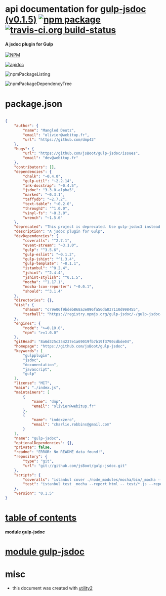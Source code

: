 # api documentation for  [gulp-jsdoc (v0.1.5)](https://github.com/jsBoot/gulp-jsdoc)  [![npm package](https://img.shields.io/npm/v/npmdoc-gulp-jsdoc.svg?style=flat-square)](https://www.npmjs.org/package/npmdoc-gulp-jsdoc) [![travis-ci.org build-status](https://api.travis-ci.org/npmdoc/node-npmdoc-gulp-jsdoc.svg)](https://travis-ci.org/npmdoc/node-npmdoc-gulp-jsdoc)
#### A jsdoc plugin for Gulp

[![NPM](https://nodei.co/npm/gulp-jsdoc.png?downloads=true)](https://www.npmjs.com/package/gulp-jsdoc)

[![apidoc](https://npmdoc.github.io/node-npmdoc-gulp-jsdoc/build/screenCapture.buildApidoc.browser.%252Fhome%252Ftravis%252Fbuild%252Fnpmdoc%252Fnode-npmdoc-gulp-jsdoc%252Ftmp%252Fbuild%252Fapidoc.html.png)](https://npmdoc.github.io/node-npmdoc-gulp-jsdoc/build/apidoc.html)

![npmPackageListing](https://npmdoc.github.io/node-npmdoc-gulp-jsdoc/build/screenCapture.npmPackageListing.svg)

![npmPackageDependencyTree](https://npmdoc.github.io/node-npmdoc-gulp-jsdoc/build/screenCapture.npmPackageDependencyTree.svg)



# package.json

```json

{
    "author": {
        "name": "Mangled Deutz",
        "email": "olivier@webitup.fr",
        "url": "https://github.com/dmp42"
    },
    "bugs": {
        "url": "https://github.com/jsBoot/gulp-jsdoc/issues",
        "email": "dev@webitup.fr"
    },
    "contributors": [],
    "dependencies": {
        "chalk": "~0.4.0",
        "gulp-util": "~2.2.14",
        "ink-docstrap": "~0.4.5",
        "jsdoc": "3.3.0-alpha5",
        "marked": "~0.3.1",
        "taffydb": "~2.7.2",
        "text-table": "~0.2.0",
        "through2": "^1.0.0",
        "vinyl-fs": "~0.3.0",
        "wrench": "~1.5.6"
    },
    "deprecated": "This project is deprecated. Use gulp-jsdoc3 instead.",
    "description": "A jsdoc plugin for Gulp",
    "devDependencies": {
        "coveralls": "^2.7.1",
        "event-stream": "~3.1.0",
        "gulp": "^3.5.6",
        "gulp-eslint": "~0.1.2",
        "gulp-jshint": "^1.3.4",
        "gulp-template": "~0.1.1",
        "istanbul": "^0.2.4",
        "jshint": "^2.4.4",
        "jshint-stylish": "^0.1.5",
        "mocha": "^1.17.1",
        "mocha-lcov-reporter": "~0.0.1",
        "should": "^3.1.4"
    },
    "directories": {},
    "dist": {
        "shasum": "c79e06f9bdeb868a3e096fa56da037110d998455",
        "tarball": "https://registry.npmjs.org/gulp-jsdoc/-/gulp-jsdoc-0.1.5.tgz"
    },
    "engines": {
        "node": ">=0.10.0",
        "npm": ">=1.0.0"
    },
    "gitHead": "8a6d325c354237e1a69019fb7b19f3790cdbde04",
    "homepage": "https://github.com/jsBoot/gulp-jsdoc",
    "keywords": [
        "gulpplugin",
        "jsdoc",
        "documentation",
        "javascript",
        "gulp"
    ],
    "license": "MIT",
    "main": "./index.js",
    "maintainers": [
        {
            "name": "dmp",
            "email": "olivier@webitup.fr"
        },
        {
            "name": "indexzero",
            "email": "charlie.robbins@gmail.com"
        }
    ],
    "name": "gulp-jsdoc",
    "optionalDependencies": {},
    "private": false,
    "readme": "ERROR: No README data found!",
    "repository": {
        "type": "git",
        "url": "git://github.com/jsBoot/gulp-jsdoc.git"
    },
    "scripts": {
        "coveralls": "istanbul cover ./node_modules/mocha/bin/_mocha --report lcovonly -- -R spec && cat ./coverage/lcov.info | ./node_modules/coveralls/bin/coveralls.js && rm -rf ./coverage",
        "test": "istanbul test _mocha --report html -- test/*.js --reporter spec"
    },
    "version": "0.1.5"
}
```



# <a name="apidoc.tableOfContents"></a>[table of contents](#apidoc.tableOfContents)

#### [module gulp-jsdoc](#apidoc.module.gulp-jsdoc)



# <a name="apidoc.module.gulp-jsdoc"></a>[module gulp-jsdoc](#apidoc.module.gulp-jsdoc)



# misc
- this document was created with [utility2](https://github.com/kaizhu256/node-utility2)
